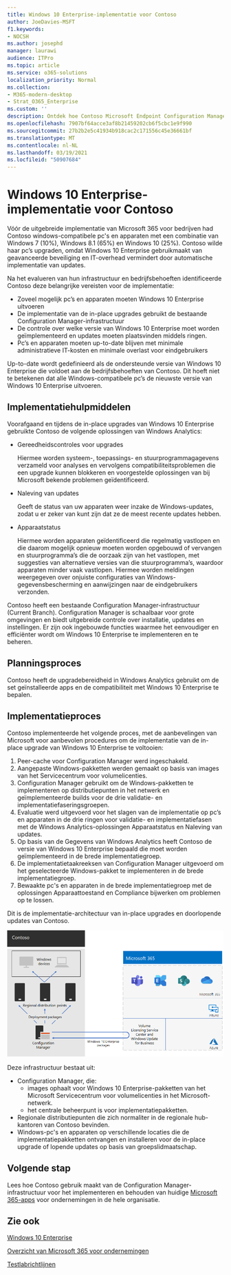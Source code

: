 ```yaml
---
title: Windows 10 Enterprise-implementatie voor Contoso
author: JoeDavies-MSFT
f1.keywords:
- NOCSH
ms.author: josephd
manager: laurawi
audience: ITPro
ms.topic: article
ms.service: o365-solutions
localization_priority: Normal
ms.collection:
- M365-modern-desktop
- Strat_O365_Enterprise
ms.custom: ''
description: Ontdek hoe Contoso Microsoft Endpoint Configuration Manager gebruikte om in-place upgrades voor Windows 10 Enterprise te implementeren.
ms.openlocfilehash: 7907bf64acce3af8b21459202cb6f5cbc1e9f990
ms.sourcegitcommit: 27b2b2e5c41934b918cac2c171556c45e36661bf
ms.translationtype: MT
ms.contentlocale: nl-NL
ms.lasthandoff: 03/19/2021
ms.locfileid: "50907684"
---
```

# <a name="windows-10-enterprise-deployment-for-contoso"></a>Windows 10 Enterprise-implementatie voor Contoso

Vóór de uitgebreide implementatie van Microsoft 365 voor bedrijven had Contoso windows-compatibele pc's en apparaten met een combinatie van Windows 7 (10%), Windows 8.1 (65%) en Windows 10 (25%). Contoso wilde haar pc’s upgraden, omdat Windows 10 Enterprise gebruikmaakt van geavanceerde beveiliging en IT-overhead vermindert door automatische implementatie van updates. 

Na het evalueren van hun infrastructuur en bedrijfsbehoeften identificeerde Contoso deze belangrijke vereisten voor de implementatie:

- Zoveel mogelijk pc’s en apparaten moeten Windows 10 Enterprise uitvoeren
- De implementatie van de in-place upgrades gebruikt de bestaande Configuration Manager-infrastructuur
- De controle over welke versie van Windows 10 Enterprise moet worden geïmplementeerd en updates moeten plaatsvinden middels ringen.
- Pc’s en apparaten moeten up-to-date blijven met minimale administratieve IT-kosten en minimale overlast voor eindgebruikers

Up-to-date wordt gedefinieerd als de ondersteunde versie van Windows 10 Enterprise die voldoet aan de bedrijfsbehoeften van Contoso. Dit hoeft niet te betekenen dat alle Windows-compatibele pc’s de nieuwste versie van Windows 10 Enterprise uitvoeren.

## <a name="deployment-tools"></a>Implementatiehulpmiddelen

Voorafgaand en tijdens de in-place upgrades van Windows 10 Enterprise gebruikte Contoso de volgende oplossingen van Windows Analytics:

- Gereedheidscontroles voor upgrades  

  Hiermee worden systeem-, toepassings- en stuurprogrammagagevens verzameld voor analyses en vervolgens compatibiliteitsproblemen die een upgrade kunnen blokkeren en voorgestelde oplossingen van bij Microsoft bekende problemen geïdentificeerd.

- Naleving van updates  

  Geeft de status van uw apparaten weer inzake de Windows-updates, zodat u er zeker van kunt zijn dat ze de meest recente updates hebben.

- Apparaatstatus  

  Hiermee worden apparaten geïdentificeerd die regelmatig vastlopen en die daarom mogelijk opnieuw moeten worden opgebouwd of vervangen en stuurprogramma’s die de oorzaak zijn van het vastlopen, met suggesties van alternatieve versies van die stuurprogramma’s, waardoor apparaten minder vaak vastlopen. Hiermee worden meldingen weergegeven over onjuiste configuraties van Windows-gegevensbescherming en aanwijzingen naar de eindgebruikers verzonden.
 
Contoso heeft een bestaande Configuration Manager-infrastructuur (Current Branch). Configuration Manager is schaalbaar voor grote omgevingen en biedt uitgebreide controle over installatie, updates en instellingen. Er zijn ook ingebouwde functies waarmee het eenvoudiger en efficiënter wordt om Windows 10 Enterprise te implementeren en te beheren.

## <a name="planning-process"></a>Planningsproces

Contoso heeft de upgradebereidheid in Windows Analytics gebruikt om de set geïnstalleerde apps en de compatibiliteit met Windows 10 Enterprise te bepalen.

## <a name="deployment-process"></a>Implementatieproces

Contoso implementeerde het volgende proces, met de aanbevelingen van Microsoft voor aanbevolen procedures om de implementatie van de in-place upgrade van Windows 10 Enterprise te voltooien:

1. Peer-cache voor Configuration Manager werd ingeschakeld.
2. Aangepaste Windows-pakketten werden gemaakt op basis van images van het Servicecentrum voor volumelicenties.
3. Configuration Manager gebruikt om de Windows-pakketten te implementeren op distributiepunten in het netwerk en geïmplementeerde builds voor de drie validatie- en implementatiefaseringsgroepen.
4. Evaluatie werd uitgevoerd voor het slagen van de implementatie op pc’s en apparaten in de drie ringen voor validatie- en implementatiefasen met de Windows Analytics-oplossingen Apparaatstatus en Naleving van updates.
5. Op basis van de Gegevens van Windows Analytics heeft Contoso de versie van Windows 10 Enterprise bepaald die moet worden geïmplementeerd in de brede implementatiegroep.
6. De implementatietaakreeksen van Configuration Manager uitgevoerd om het geselecteerde Windows-pakket te implementeren in de brede implementatiegroep.
7. Bewaakte pc's en apparaten in de brede implementatiegroep met de oplossingen Apparaattoestand en Compliance bijwerken om problemen op te lossen.

Dit is de implementatie-architectuur van in-place upgrades en doorlopende updates van Contoso.

![Implementatie-architectuur van Windows 10 Enterprise van Contoso](../media/contoso-win10/contoso-win10-fig1.png)

Deze infrastructuur bestaat uit:

- Configuration Manager, die:
  - images ophaalt voor Windows 10 Enterprise-pakketten van het Microsoft Servicecentrum voor volumelicenties in het Microsoft-netwerk.
  - het centrale beheerpunt is voor implementatiepakketten.
- Regionale distributiepunten die zich normaliter in de regionale hub-kantoren van Contoso bevinden.
- Windows-pc's en apparaten op verschillende locaties die de implementatiepakketten ontvangen en installeren voor de in-place upgrade of lopende updates op basis van groepslidmaatschap.

## <a name="next-step"></a>Volgende stap

Lees hoe Contoso gebruik maakt van de Configuration Manager-infrastructuur voor het implementeren en behouden van huidige [Microsoft 365-apps](contoso-o365pp.md) voor ondernemingen in de hele organisatie. 

## <a name="see-also"></a>Zie ook

[Windows 10 Enterprise](/windows/deployment/)

[Overzicht van Microsoft 365 voor ondernemingen](microsoft-365-overview.md)

[Testlabrichtlijnen](m365-enterprise-test-lab-guides.md)